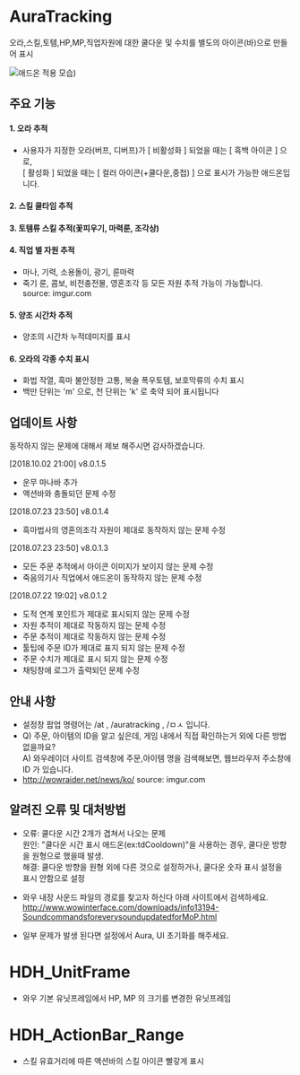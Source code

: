 # AuraTracking
오라,스킬,토템,HP,MP,직업자원에 대한 쿨다운 및 수치를 별도의 아이콘(바)으로 만들어 표시

![애드온 적용 모습](https://i.imgur.com/ZvBBppA.png))

## 주요 기능

#### 1. 오라 추적
 - 사용자가 지정한 오라(버프, 디버프)가 [ 비활성화 ] 되었을 때는 [ 흑백 아이콘 ] 으로, </br> [ 활성화 ] 되었을 때는 [ 컬러 아이콘(+쿨다운,중첩) ] 으로 표시가 가능한 애드온입니다.

#### 2. 스킬 쿨타임 추적 

#### 3. 토템류 스킬 추적(꽃피우기, 마력룬, 조각상)

#### 4. 직업 별 자원 추적 
- 마나, 기력, 소용돌이, 광기, 룬마력
- 죽기 룬, 콤보, 비전충전몰, 영혼조각 등 모든 자원 추적 가능이 가능합니다.
source: imgur.com

#### 5. 양조 시간차 추적
- 양조의 시간차 누적데미지를 표시

#### 6. 오라의 각종 수치 표시
- 화법 작열, 흑마 불안정한 고통, 복술 폭우토템, 보호막류의 수치 표시</br>
- 백만 단위는 'm' 으로, 천 단위는 'k' 로 축약 되어 표시됩니다

## 업데이트 사항

동작하지 않는 문제에 대해서 제보 해주시면 감사하겠습니다.

[2018.10.02 21:00] v8.0.1.5
- 운무 마나바 추가
- 액션바와 충돌되던 문제 수정

[2018.07.23 23:50] v8.0.1.4
- 흑마법사의 영혼의조각 자원이 제대로 동작하지 않는 문제 수정

[2018.07.23 23:50] v8.0.1.3
- 모든 주문 추적에서 아이콘 이미지가 보이지 않는 문제 수정
- 죽음의기사 직업에서 애드온이 동작하지 않는 문제 수정

[2018.07.22 19:02] v8.0.1.2
- 도적 연계 포인트가 제대로 표시되지 않는 문제 수정
- 자원 추적이 제대로 작동하지 않는 문제 수정
- 주문 추적이 제대로 작동하지 않는 문제 수정
- 툴팁에 주문 ID가 제대로 표지 되지 않는 문제 수정
- 주문 수치가 제대로 표시 되지 않는 문제 수정
- 채팅창에 로그가 출력되던 문제 수정


## 안내 사항

- 설정창 팝업 명령어는 /at , /auratracking , /ㅁㅅ 입니다.
- Q) 주문, 아이템의 ID을 알고 싶은데, 게임 내에서 직접 확인하는거 외에 다른 방법 없을까요? <br/>
A) 와우레이더 사이트 검색창에 주문,아이템 명을 검색해보면, 웹브라우저 주소창에 ID 가 있습니다.
- http://wowraider.net/news/ko/
source: imgur.com


## 알려진 오류 및 대처방법 

- 오류: 쿨다운 시간 2개가 겹쳐서 나오는 문제 
<br/> 원인: "쿨다운 시간 표시 애드온(ex:tdCooldown)"을 사용하는 경우, 쿨다운 방향을 원형으로 했을때 발생.
<br/> 해결: 쿨다운 방향을 원형 외에 다른 것으로 설정하거나, 쿨다운 숫자 표시 설정을 표시 안함으로 설정

- 와우 내장 사운드 파일의 경로를 찾고자 하신다 아래 사이트에서 검색하세요.
<br/> http://www.wowinterface.com/downloads/info13194-SoundcommandsforeverysoundupdatedforMoP.html

- 일부 문제가 발생 된다면 설정에서 Aura, UI 초기화를 해주세요.

# HDH_UnitFrame
- 와우 기본 유닛프레임에서 HP, MP 의 크기를 변경한 유닛프레임

# HDH_ActionBar_Range
- 스킬 유효거리에 따른 액션바의 스킬 아이콘 빨갛게 표시
